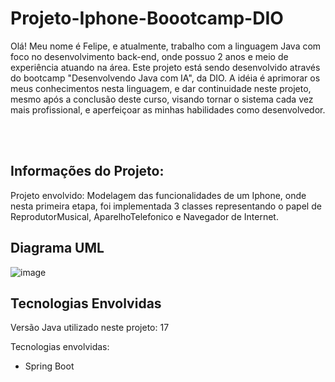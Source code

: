 # Projeto-Iphone-Boootcamp-DIO

Olá! Meu nome é Felipe, e atualmente, trabalho com a
linguagem Java com foco no desenvolvimento back-end,
onde possuo 2 anos e meio de experiência atuando 
na área. 
Este projeto está sendo desenvolvido através do bootcamp
"Desenvolvendo Java com IA", da DIO. A idéia é aprimorar
os meus conhecimentos nesta linguagem, e dar continuidade 
neste projeto, mesmo após a conclusão deste curso, 
visando tornar o sistema cada vez mais profissional,
e aperfeiçoar as minhas habilidades como desenvolvedor.

<br><br>

## Informações do Projeto:

Projeto envolvido: Modelagem das funcionalidades de um Iphone,
onde nesta primeira etapa, foi implementada 3 classes representando
o papel de ReprodutorMusical, AparelhoTelefonico e Navegador de Internet.



## Diagrama UML 



![image](https://github.com/FXOliveira/Projeto-Iphone-Boootcamp-DIO/assets/81167481/2451d42f-92c7-4920-90de-f22cc3a20e6d)



## Tecnologias Envolvidas

Versão Java utilizado neste projeto: 17

Tecnologias envolvidas: 
 - Spring Boot





